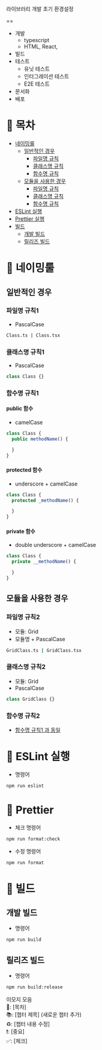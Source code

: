 라이브러리 개발 초기 환경설정

==

- 개발
    - typescript
    - HTML, React,
- 빌드
- 테스트
    - 유닛 테스트
    - 인터그레이션 테스트
    - E2E 테스트
- 문서화
- 배포

# 📖 목차

- [네이밍룰](#📁-네이밍룰)
    - [일반적인 경우](#일반적인-경우)
        - [파일명 규칙](#파일명-규칙1)
        - [클래스명 규칙](#클래스명-규칙1)
        - [함수명 규칙](#함수명-규칙1)
    - [모듈을 사용한 경우](#모듈을-사용한-경우)
        - [파일명 규칙](#파일명-규칙2)
        - [클래스명 규칙](#클래스명-규칙2)
        - [함수명 규칙](#함수명-규칙2)
- [ESLint 실행](#📁-eslint-실행)
- [Prettier 실행](#📁-prettier)
- [빌드](#📁-빌드)
    - [개발 빌드](#개발-빌드)
    - [릴리즈 빌드](#릴리즈-빌드)

# 📁 네이밍룰

## 일반적인 경우

### 파일명 규칙1

- PascalCase

```bash
Class.ts | Class.tsx
```

### 클래스명 규칙1

- PascalCase

```javascript
class Class {}
```

### 함수명 규칙1

#### public 함수

- camelCase

```javascript
class Class {
  public methodName() {

  }
}
```

#### protected 함수

- underscore + camelCase

```javascript
class Class {
  protected _methodName() {

  }
}
```

#### private 함수

- double underscore + camelCase

```javascript
class Class {
  private __methodName() {

  }
}
```

## 모듈을 사용한 경우

### 파일명 규칙2

- 모듈: Grid
- 모듈명 + PascalCase

```bash
GridClass.ts | GridClass.tsx
```

### 클래스명 규칙2

- 모듈: Grid
- PascalCase

```javascript
class GridClass {}
```

### 함수명 규칙2

- [함수명 규칙1 과 동일](#함수명-규칙1)

# 📁 ESLint 실행

- 명령어

```bash
npm run eslint
```

# 📁 Prettier

- 체크 명령어

```bash
npm run format:check
```

- 수정 명령어

```bash
npm run format
```

# 📁 빌드

## 개발 빌드

- 명령어

```bash
npm run build
```

## 릴리즈 빌드

- 명령어

```bash
npm run build:release
```

이모지 모음 <br/>
📖: [목차] <br/>
📚: [챕터 제목] (새로운 챕터 추가) <br/>
♻️: [챕터 내용 수정] <br/>
❗️: [중요] <br/>
✅: [체크] <br/>
